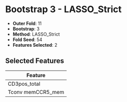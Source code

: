 # Bootstrap 3 - LASSO_Strict

- **Outer Fold**: 11
- **Bootstrap**: 3
- **Method**: LASSO_Strict
- **Fold Seed**: 54
- **Features Selected**: 2

## Selected Features

| Feature |
|---------|
| CD3pos_total |
| Tconv memCCR5_mem |
